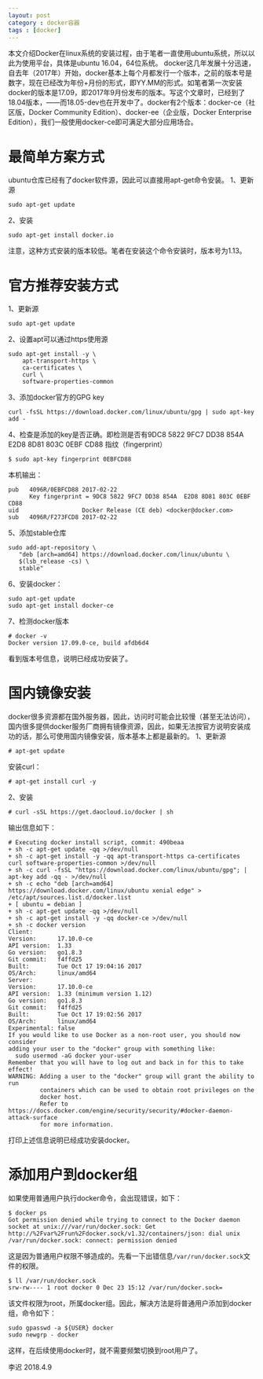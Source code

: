 ```yaml
---  
layout: post  
category : docker容器  
tags : [docker]  
---  
```

本文介绍Docker在linux系统的安装过程，由于笔者一直使用ubuntu系统，所以以此为使用平台，具体是ubuntu 16.04，64位系统。
docker这几年发展十分迅速，自去年（2017年）开始，docker基本上每个月都发行一个版本，之前的版本号是数字，现在已经改为年份+月份的形式，即YY.MM的形式。如笔者第一次安装docker的版本是17.09，即2017年9月份发布的版本。写这个文章时，已经到了18.04版本，——而18.05-dev也在开发中了。docker有2个版本：docker-ce（社区版，Docker Community Edition）、docker-ee（企业版，Docker Enterprise Edition），我们一般使用docker-ce即可满足大部分应用场合。<!-- more -->

# 最简单方案方式
ubuntu仓库已经有了docker软件源，因此可以直接用apt-get命令安装。
1、更新源
```
sudo apt-get update
```
2、安装
```
sudo apt-get install docker.io
```
注意，这种方式安装的版本较低。笔者在安装这个命令安装时，版本号为1.13。
# 官方推荐安装方式
1、更新源
```
sudo apt-get update
```

2、设置apt可以通过https使用源
```
sudo apt-get install -y \
    apt-transport-https \
    ca-certificates \
    curl \
    software-properties-common
```

3、添加docker官方的GPG key
```
curl -fsSL https://download.docker.com/linux/ubuntu/gpg | sudo apt-key add -
```

4、检查是添加的key是否正确。即检测是否有9DC8 5822 9FC7 DD38 854A E2D8 8D81 803C 0EBF CD88 指纹（fingerprint）
```
$ sudo apt-key fingerprint 0EBFCD88
```
本机输出：
```
pub   4096R/0EBFCD88 2017-02-22
      Key fingerprint = 9DC8 5822 9FC7 DD38 854A  E2D8 8D81 803C 0EBF CD88
uid                  Docker Release (CE deb) <docker@docker.com>
sub   4096R/F273FCD8 2017-02-22
```

5、添加stable仓库
```
sudo add-apt-repository \
   "deb [arch=amd64] https://download.docker.com/linux/ubuntu \
   $(lsb_release -cs) \
   stable"
```

6、安装docker：
```
sudo apt-get update 
sudo apt-get install docker-ce
```

7、检测docker版本
```
# docker -v
Docker version 17.09.0-ce, build afdb6d4
```
看到版本号信息，说明已经成功安装了。

# 国内镜像安装
docker很多资源都在国外服务器，因此，访问时可能会比较慢（甚至无法访问），国内很多提供docker服务厂商拥有镜像资源，因此，如果无法按官方说明安装成功的话，那么可使用国内镜像安装，版本基本上都是最新的。
1、更新源
```
# apt-get update
```
安装curl：
```
# apt-get install curl -y
```

2、安装
```
# curl -sSL https://get.daocloud.io/docker | sh
```
输出信息如下：
```
# Executing docker install script, commit: 490beaa
+ sh -c apt-get update -qq >/dev/null
+ sh -c apt-get install -y -qq apt-transport-https ca-certificates curl software-properties-common >/dev/null
+ sh -c curl -fsSL "https://download.docker.com/linux/ubuntu/gpg"; | apt-key add -qq - >/dev/null
+ sh -c echo "deb [arch=amd64] https://download.docker.com/linux/ubuntu xenial edge" > /etc/apt/sources.list.d/docker.list
+ [ ubuntu = debian ]
+ sh -c apt-get update -qq >/dev/null
+ sh -c apt-get install -y -qq docker-ce >/dev/null
+ sh -c docker version
Client:
Version:      17.10.0-ce
API version:  1.33
Go version:   go1.8.3
Git commit:   f4ffd25
Built:        Tue Oct 17 19:04:16 2017
OS/Arch:      linux/amd64
Server:
Version:      17.10.0-ce
API version:  1.33 (minimum version 1.12)
Go version:   go1.8.3
Git commit:   f4ffd25
Built:        Tue Oct 17 19:02:56 2017
OS/Arch:      linux/amd64
Experimental: false
If you would like to use Docker as a non-root user, you should now consider
adding your user to the "docker" group with something like:
  sudo usermod -aG docker your-user
Remember that you will have to log out and back in for this to take effect!
WARNING: Adding a user to the "docker" group will grant the ability to run
         containers which can be used to obtain root privileges on the
         docker host.
         Refer to https://docs.docker.com/engine/security/security/#docker-daemon-attack-surface
         for more information.
```
打印上述信息说明已经成功安装docker。

# 添加用户到docker组
如果使用普通用户执行docker命令，会出现错误，如下：
```
$ docker ps
Got permission denied while trying to connect to the Docker daemon socket at unix:///var/run/docker.sock: Get http://%2Fvar%2Frun%2Fdocker.sock/v1.32/containers/json: dial unix /var/run/docker.sock: connect: permission denied
```
这是因为普通用户权限不够造成的。先看一下出错信息`/var/run/docker.sock`文件的权限。
```
$ ll /var/run/docker.sock
srw-rw---- 1 root docker 0 Dec 23 15:12 /var/run/docker.sock=
```
该文件权限为root，所属docker组。因此，解决方法是将普通用户添加到docker组，命令如下：
```
sudo gpasswd -a ${USER} docker
sudo newgrp - docker
```
这样，在后续使用docker时，就不需要频繁切换到root用户了。

李迟 2018.4.9